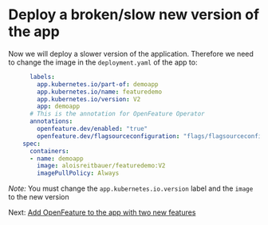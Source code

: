 # Deploy a broken/slow new version of the app

Now we will deploy a slower version of the application. Therefore we need to change the image in the ``deployment.yaml`` of the app to:

```yaml
      labels:
        app.kubernetes.io/part-of: demoapp
        app.kubernetes.io/name: featuredemo
        app.kubernetes.io/version: V2
        app: demoapp
      # This is the annotation for OpenFeature Operator
      annotations:     
        openfeature.dev/enabled: "true"
        openfeature.dev/flagsourceconfiguration: "flags/flagsourceconfiguration-sample"     
    spec:
      containers:
      - name: demoapp
        image: aloisreitbauer/featuredemo:V2
        imagePullPolicy: Always

```

*Note:* You must change the ``app.kubernetes.io.version`` label and the ``image`` to the new version

Next: [Add OpenFeature to the app with two new features](openfeature.md)

